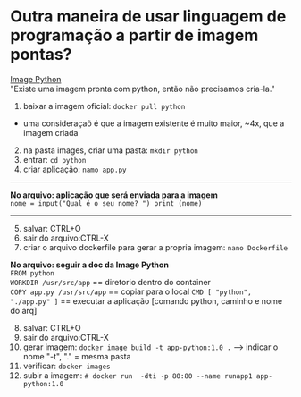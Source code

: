 # Outra maneira de usar linguagem de programação a partir de imagem pontas?
[Image Python](https://hub.docker.com/_/python) <br>
"Existe uma imagem pronta com python, então não precisamos cria-la."<br>

1. baixar a imagem oficial: `docker pull python`
- uma consideraçaõ é que a imagem existente é muito maior, ~4x, que a imagem criada
2. na pasta images, criar uma pasta: `mkdir python`
3. entrar: `cd python`
4. criar aplicação: `namo app.py`

---
**No arquivo: aplicação que será enviada para a imagem** <br>
`
nome = input("Qual é o seu nome? ")
	print (nome)
`

---
5. salvar: CTRL+O <br>
6. sair do arquivo:CTRL-X <br>
7. criar o arquivo dockerfile para gerar a propria imagem: `nano Dockerfile`

**No arquivo: seguir a doc da Image Python** <br>
`FROM python` <br>
`WORKDIR /usr/src/app` == diretorio dentro do container <br>
`COPY app.py /usr/src/app` == copiar para o local
`CMD [ "python", "./app.py" ]` == executar a aplicação [comando python, caminho e nome do arq]

8. salvar: CTRL+O <br>
9. sair do arquivo:CTRL-X <br>
10. gerar imagem: `docker image build -t app-python:1.0 .` --> indicar o nome "-t", "." = mesma pasta
11. verificar: `docker images`
12. subir a imagem: `# docker run  -dti -p 80:80 --name runapp1 app-python:1.0`
